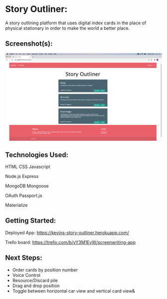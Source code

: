 # Story Outliner:
A story outlining platform that uses digital index cards in the place of physical stationary in order to make the world a better place.

## Screenshot(s): 
<img src="/screenshot.png" alt="index view of app">

## Technologies Used:
HTML CSS Javascript

Node.js Express

MongoDB Mongoose

OAuth Passport.js

Materialize

## Getting Started: 
Deployed App: https://kevins-story-outliner.herokuapp.com/

Trello board: https://trello.com/b/yY3M1EyW/screenwriting-app

## Next Steps: 
- Order cards by position number
- Voice Control
- Resource/Discard pile
- Drag and drop position
- Toggle between horizontal car view and vertical card view&